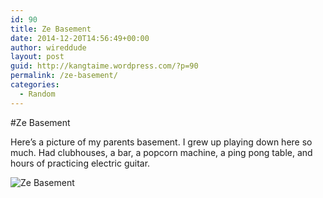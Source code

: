 ```yaml
---
id: 90
title: Ze Basement
date: 2014-12-20T14:56:49+00:00
author: wireddude
layout: post
guid: http://kangtaime.wordpress.com/?p=90
permalink: /ze-basement/
categories:
  - Random
---
```

#Ze Basement
  
Here&#8217;s a picture of my parents basement. I grew up playing down here so much. Had clubhouses, a bar, a popcorn machine, a ping pong table, and hours of practicing electric guitar.

<img src="http://i0.wp.com/wireddude.freeshell.org/img/ze-basement.jpg?w=604" alt="Ze Basement" title="ze-basement.jpg 3,822×822 pixels" data-recalc-dims="1" />